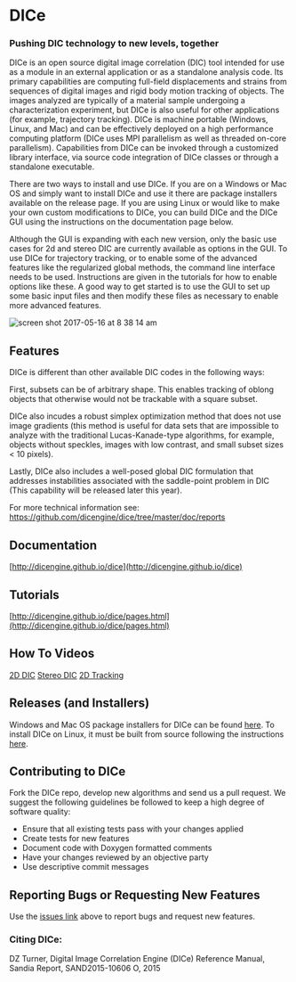 DICe
====

### Pushing DIC technology to new levels, together

DICe is an open source digital image correlation (DIC) tool intended for use as a module in an external application or as a standalone analysis code. Its primary capabilities are computing full-field displacements and strains from sequences of digital images and rigid body motion tracking of objects. The images analyzed are typically of a material sample undergoing a characterization experiment, but DICe is also useful for other applications (for example, trajectory tracking). DICe is machine portable (Windows, Linux, and Mac) and can be effectively deployed on a high performance computing platform (DICe uses MPI parallelism as well as threaded on-core parallelism). Capabilities from DICe can be invoked through a customized library interface, via source code integration of DICe classes or through a standalone executable.

There are two ways to install and use DICe. If you are on a Windows or Mac OS and simply want to install DICe and use it there are package installers available on the release page. If you are using Linux or would like to make your own custom modifications to DICe, you can build DICe and the DICe GUI using the instructions on the documentation page below.

Although the GUI is expanding with each new version, only the basic use cases for 2d and stereo DIC are currently available as options in the GUI. To use DICe for trajectory tracking, or to enable some of the advanced features like the regularized global methods, the command line interface needs to be used. Instructions are given in the tutorials for how to enable options like these. A good way to get started is to use the GUI to set up some basic input files and then modify these files as necessary to enable more advanced features.

![screen shot 2017-05-16 at 8 38 14 am](https://cloud.githubusercontent.com/assets/15202746/26112065/167c12b0-3a14-11e7-8361-a4978dc54bf0.png)

Features
--------

DICe is different than other available DIC codes in the following ways:

First, subsets can be of arbitrary shape. This enables tracking of oblong objects that otherwise would not be trackable with a square subset.

DICe also incudes a robust simplex optimization method that does not use image gradients (this method is useful for data sets that are impossible to analyze with the traditional Lucas-Kanade-type algorithms, for example,  objects without speckles, images with low contrast, and small subset sizes < 10 pixels).

Lastly, DICe also includes a well-posed global DIC formulation that addresses instabilities associated with the saddle-point problem in DIC (This capability will be released later this year).

For more technical information see: https://github.com/dicengine/dice/tree/master/doc/reports

Documentation
-------------
[http://dicengine.github.io/dice](http://dicengine.github.io/dice)

Tutorials
---------
[http://dicengine.github.io/dice/pages.html](http://dicengine.github.io/dice/pages.html)

How To Videos
-------------
[2D DIC](https://github.com/dicengine/dice/releases/download/v2.0-beta.8/DICe_Demo_2D.mp4)
[Stereo DIC](https://github.com/dicengine/dice/releases/download/v2.0-beta.8/DICe_Demo_Stereo.mp4)
[2D Tracking](https://github.com/dicengine/dice/releases/download/v2.0-beta.8/DICe_Demo_Tracking.mp4)

Releases (and Installers)
-------------------------
Windows and Mac OS package installers for DICe can be found [here](https://github.com/dicengine/dice/releases). To install DICe on Linux, it must be built from source following the instructions [here](http://dicengine.github.io/dice).

Contributing to DICe
--------------------

Fork the DICe repo, develop new algorithms and send us a pull request. We suggest the following guidelines be followed to keep a high degree of software quality:

* Ensure that all existing tests pass with your changes applied
* Create tests for new features
* Document code with Doxygen formatted comments
* Have your changes reviewed by an objective party
* Use descriptive commit messages

Reporting Bugs or Requesting New Features
-----------------------------------------

Use the [issues link](https://github.com/dicengine/dice/issues) above to report bugs and request new features.

### Citing DICe:

DZ Turner, Digital Image Correlation Engine (DICe) Reference Manual, Sandia Report, SAND2015-10606 O, 2015
